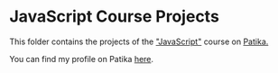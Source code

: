 # JavaScript Course Projects

This folder contains the projects of the ["JavaScript"](https://app.patika.dev/courses/javascript) course on [Patika.](https://www.patika.dev)

You can find my profile on Patika [here](https://app.patika.dev/emreren).